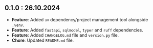 ## 0.1.0 : 26.10.2024

- **Feature**: Added `uv` dependency/project management tool alongside `.venv`.
- **Feature**: Added `fastapi`, `sqlmodel`, `typer` and `ruff` dependencies.
- **Feature**: Added `CHANGELOG.md` file and `version.py` file.
- **Chore**: Updated `README.md` file.
 